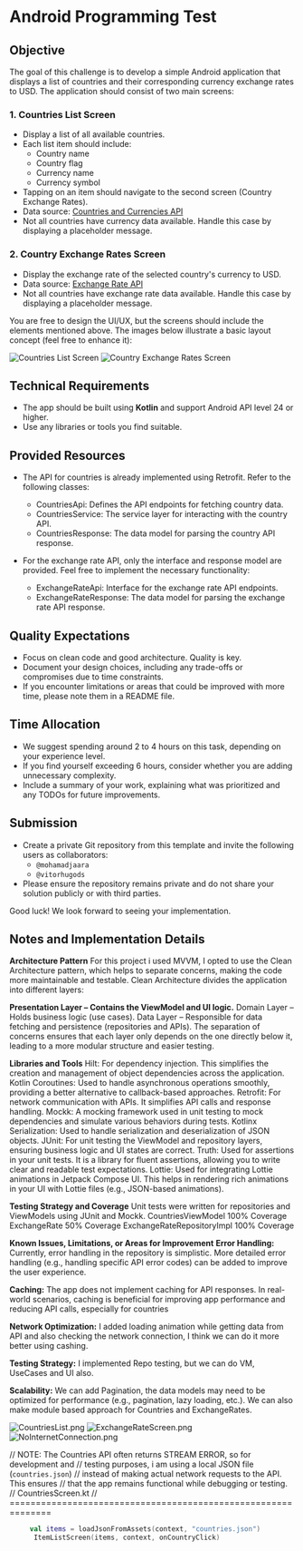 # Android Programming Test

## Objective
The goal of this challenge is to develop a simple Android application that displays a list of countries and their corresponding currency exchange rates to USD. The application should consist of two main screens:

### 1. Countries List Screen
- Display a list of all available countries.
- Each list item should include:
  - Country name
  - Country flag
  - Currency name
  - Currency symbol
- Tapping on an item should navigate to the second screen (Country Exchange Rates).
- Data source: [Countries and Currencies API](https://restcountries.com/v3.1/all)
- Not all countries have currency data available. Handle this case by displaying a placeholder message.

### 2. Country Exchange Rates Screen
- Display the exchange rate of the selected country's currency to USD.
- Data source: [Exchange Rate API](https://api.exchangerate-api.com/v4/latest/USD)
- Not all countries have exchange rate data available. Handle this case by displaying a placeholder message.

You are free to design the UI/UX, but the screens should include the elements mentioned above. The images below illustrate a basic layout concept (feel free to enhance it):

![Countries List Screen](screenshot%2Fscreen%201.png)
![Country Exchange Rates Screen](screenshot%2Fscreen%202.png)

## Technical Requirements
- The app should be built using **Kotlin** and support Android API level 24 or higher.
- Use any libraries or tools you find suitable.

## Provided Resources
- The API for countries is already implemented using Retrofit. Refer to the following classes:
  - CountriesApi: Defines the API endpoints for fetching country data. 
  - CountriesService: The service layer for interacting with the country API. 
  - CountriesResponse: The data model for parsing the country API response. 

- For the exchange rate API, only the interface and response model are provided. Feel free to implement the necessary functionality:
  - ExchangeRateApi: Interface for the exchange rate API endpoints. 
  - ExchangeRateResponse: The data model for parsing the exchange rate API response.

## Quality Expectations
- Focus on clean code and good architecture. Quality is key.
- Document your design choices, including any trade-offs or compromises due to time constraints.
- If you encounter limitations or areas that could be improved with more time, please note them in a README file.

## Time Allocation
- We suggest spending around 2 to 4 hours on this task, depending on your experience level.
- If you find yourself exceeding 6 hours, consider whether you are adding unnecessary complexity.
- Include a summary of your work, explaining what was prioritized and any TODOs for future improvements.

## Submission
- Create a private Git repository from this template and invite the following users as collaborators:
  - `@mohamadjaara`
  - `@vitorhugods`
- Please ensure the repository remains private and do not share your solution publicly or with third parties.

Good luck! We look forward to seeing your implementation.

## Notes and Implementation Details
**Architecture Pattern**
For this project i used MVVM, I opted to use the Clean Architecture pattern, which helps to separate concerns, making the code more maintainable and testable. Clean Architecture divides the application into different layers:

**Presentation Layer – Contains the ViewModel and UI logic.**
Domain Layer – Holds business logic (use cases).
Data Layer – Responsible for data fetching and persistence (repositories and APIs).
The separation of concerns ensures that each layer only depends on the one directly below it, leading to a more modular structure and easier testing.

**Libraries and Tools**
Hilt: For dependency injection. This simplifies the creation and management of object dependencies across the application.
Kotlin Coroutines: Used to handle asynchronous operations smoothly, providing a better alternative to callback-based approaches.
Retrofit: For network communication with APIs. It simplifies API calls and response handling.
Mockk: A mocking framework used in unit testing to mock dependencies and simulate various behaviors during tests.
Kotlinx Serialization: Used to handle serialization and deserialization of JSON objects.
JUnit: For unit testing the ViewModel and repository layers, ensuring business logic and UI states are correct.
Truth: Used for assertions in your unit tests. It is a library for fluent assertions, allowing you to write clear and readable test expectations.
Lottie: Used for integrating Lottie animations in Jetpack Compose UI. This helps in rendering rich animations in your UI with Lottie files (e.g., JSON-based animations).

**Testing Strategy and Coverage**
Unit tests were written for repositories and ViewModels using JUnit and Mockk.
CountriesViewModel 100% Coverage
ExchangeRate 50% Coverage
ExchangeRateRepositoryImpl 100% Coverage

**Known Issues, Limitations, or Areas for Improvement**
**Error Handling:**
Currently, error handling in the repository is simplistic. More detailed error handling (e.g., handling specific API error codes) can be added to improve the user experience.

**Caching:**
The app does not implement caching for API responses. In real-world scenarios, caching is beneficial for improving app performance and reducing API calls, especially for countries

**Network Optimization:**
I added loading animation while getting data from API and also checking the network connection, I think we can do it more better using cashing.

**Testing Strategy:**
I implemented Repo testing, but we can do VM, UseCases and UI also. 

**Scalability:**
We can add Pagination, the data models may need to be optimized for performance (e.g., pagination, lazy loading, etc.).
We can also make module based approach for Countries and ExchangeRates.

![CountriesList.png](screenshot/CountriesList.png)
![ExchangeRateScreen.png](screenshot/ExchangeRateScreen.png)
![NoInternetConnection.png](screenshot/NoInternetConnection.png)

// NOTE: The Countries API often returns STREAM ERROR, so for development and
// testing purposes, i am using a local JSON file (`countries.json`)
// instead of making actual network requests to the API. This ensures
// that the app remains functional while debugging or testing.
// CountriesScreen.kt
// ==============================================================
```kotlin
     val items = loadJsonFromAssets(context, "countries.json")
      ItemListScreen(items, context, onCountryClick)
```